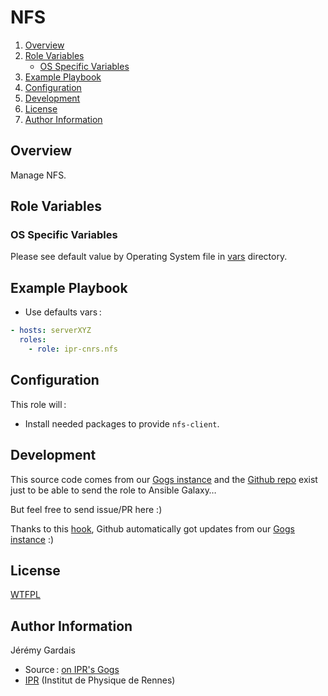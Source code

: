 # NFS

1. [Overview](#overview)
2. [Role Variables](#role-variables)
     * [OS Specific Variables](#os-specific-variables)
3. [Example Playbook](#example-playbook)
4. [Configuration](#configuration)
5. [Development](#development)
5. [License](#license)
6. [Author Information](#author-information)

## Overview

Manage NFS.

## Role Variables

### OS Specific Variables

Please see default value by Operating System file in [vars][vars directory] directory.

## Example Playbook

* Use defaults vars :

``` yml
- hosts: serverXYZ
  roles:
    - role: ipr-cnrs.nfs
```

## Configuration

This role will :
* Install needed packages to provide `nfs-client`.

## Development

This source code comes from our [Gogs instance][nfs source] and the [Github repo][nfs github] exist just to be able to send the role to Ansible Galaxy…

But feel free to send issue/PR here :)

Thanks to this [hook][gogs to github hook], Github automatically got updates from our [Gogs instance][nfs source] :)

## License

[WTFPL][wtfpl website]

## Author Information

Jérémy Gardais
* Source : [on IPR's Gogs][nfs source]
* [IPR][ipr website] (Institut de Physique de Rennes)

[vars directory]: ./vars
[gogs to github hook]: https://stackoverflow.com/a/21998477
[nfs source]: https://git.ipr.univ-rennes1.fr/cellinfo/ansible.nfs
[nfs github]: https://github.com/ipr-cnrs/nfs
[wtfpl website]: http://www.wtfpl.net/about/
[ipr website]: https://ipr.univ-rennes1.fr/
